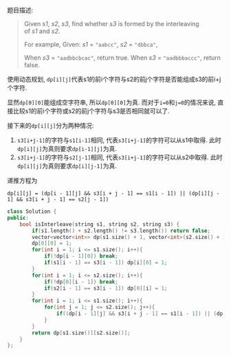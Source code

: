 题目描述:

> Given *s1*, *s2*, *s3*, find whether *s3* is formed by the interleaving of *s1* and *s2*.
>
> For example,
> Given:
> *s1* = `"aabcc"`,
> *s2* = `"dbbca"`,
>
> When *s3* = `"aadbbcbcac"`, return true.
> When *s3* = `"aadbbbaccc"`, return false.

使用动态规划, `dp[i][j]`代表s1的前i个字符与s2的前j个字符是否能组成s3的前i+j个字符. 

显然`dp[0][0]`能组成空字符串, 所以`dp[0][0]`为真. 而对于`i=0`和`j=0`的情况来说, 直接比较s1的前i个字符或s2的前j个字符与s3是否相同就可以了.

接下来的`dp[i][j]`分为两种情况:

1. `s3[i+j-1]`的字符与`s1[i-1]`相同, 代表`s3[i+j-1]`的字符可以从s1中取得. 此时`dp[i][j]`为真则要求`dp[i-1][j]`为真.
2. `s3[i+j-1]`的字符与`s2[j-1]`相同, 代表`s3[i+j-1]`的字符可以从s2中取得. 此时`dp[i][j]`为真则要求`dp[i][j-1]`为真.

递推方程为

```
dp[i][j] = (dp[i - 1][j] && s3[i + j - 1] == s1[i - 1]) || (dp[i][j - 1] && s3[i + j - 1] == s2[j - 1])
```

```c++
class Solution {
public:
    bool isInterleave(string s1, string s2, string s3) {
        if(s1.length() + s2.length() != s3.length()) return false;
        vector<vector<int>> dp(s1.size() + 1, vector<int>(s2.size() + 1, 0));
        dp[0][0] = 1;
        for(int i = 1; i <= s1.size(); i++){
            if(!dp[i - 1][0]) break;
            if(s1[i - 1] == s3[i - 1]) dp[i][0] = 1;
        }
        for(int i = 1; i <= s2.size(); i++){
            if(!dp[0][i - 1]) break;
            if(s2[i - 1] == s3[i - 1]) dp[0][i] = 1;
        }
        for(int i = 1; i <= s1.size(); i++){
            for(int j = 1; j <= s2.size(); j++){
                if((dp[i - 1][j] && s3[i + j - 1] == s1[i - 1]) || (dp[i][j - 1] && s3[i + j - 1] == s2[j - 1])) dp[i][j] = 1;
            }
        }
        return dp[s1.size()][s2.size()];
    }
};
```

